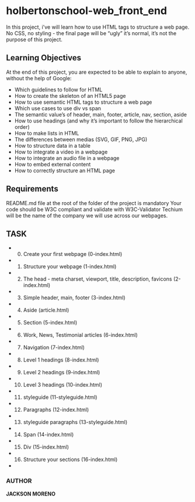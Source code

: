 # holbertonschool-web_front_end
In this project, i've will learn how to use HTML tags to structure a web page. No CSS, no styling - the final page will be “ugly” it’s normal, it’s not the purpose of this project.


## Learning Objectives

At the end of this project, you are expected to be able to explain to anyone, without the help of Google:

+ Which guidelines to follow for HTML
+ How to create the skeleton of an HTML5 page
+ How to use semantic HTML tags to structure a web page
+ Which use cases to use div vs span
+ The semantic value’s of header, main, footer, article, nav, section, aside
+ How to use headings (and why it’s important to follow the hierarchical order)
+ How to make lists in HTML
+ The differences between medias (SVG, GIF, PNG, JPG)
+ How to structure data in a table
+ How to integrate a video in a webpage
+ How to integrate an audio file in a webpage
+ How to embed external content
+ How to correctly structure an HTML page

## Requirements

README.md file at the root of the folder of the project is mandatory
Your code should be W3C compliant and validate with W3C-Validator
Techium will be the name of the company we will use across our webpages.

## TASK
+ 0. Create your first webpage (0-index.html)
+ 1. Structure your webpage (1-index.html)
+ 2. The head - meta charset, viewport, title, description, favicons (2-index.html)
+ 3. Simple header, main, footer (3-index.html)
+ 4. Aside (article.html)
+ 5. Section (5-index.html)
+ 6. Work, News, Testimonial articles (6-index.html)
+ 7. Navigation (7-index.html)
+ 8. Level 1 headings (8-index.html)
+ 9. Level 2 headings (9-index.html)
+ 10. Level 3 headings (10-index.html)
+ 11. styleguide (11-styleguide.html)
+ 12. Paragraphs (12-index.html)
+ 13. styleguide paragraphs (13-styleguide.html)
+ 14. Span (14-index.html)
+ 15. Div (15-index.html)
+ 16. Structure your sections (16-index.html)
+ 


### AUTHOR
**JACKSON MORENO**